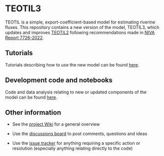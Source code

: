 # TEOTIL3

TEOTIL is a simple, export-coefficient-based model for estimating riverine fluxes. This repository contains a new version of the model, TEOTIL3, which updates and improves [TEOTIL2](https://nivanorge.github.io/teotil2/) following recommendations made in [NIVA Report 7726-2022](https://niva.brage.unit.no/niva-xmlui/bitstream/handle/11250/2985726/7726-2022%2bhigh.pdf?sequence=1&isAllowed=y).

## Tutorials

Tutorials describing how to use the new model can be found [here](https://github.com/NIVANorge/teotil3/tree/main/notebooks/tutorials).

## Development code and notebooks

Code and data analysis relating to new or updated components of the model can be found [here](https://github.com/NIVANorge/teotil3/tree/main/notebooks/development).

## Other information

 * See the [project Wiki](https://github.com/NIVANorge/teotil3/wiki) for a general overview

 * Use the [discussions board](https://github.com/NIVANorge/teotil3/discussions) to post comments, questions and ideas

 * Use the [issue tracker](https://github.com/NIVANorge/teotil3/issues) for anything requiring a specific action or resolution (especially anything relating directly to the code)

